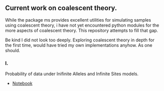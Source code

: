 ## Current work on coalescent theory.

While the package ms provides excellent utilities for simulating samples
using coalescent theory, i have not yet encountered python modules for the more
aspects of coalescent theory. This repository attempts to fill that gap.

Be kind I did not look too deeply. Exploring coalescent theory in depth for the 
first time, would have tried my own implementations anyhow. As one should.

### I. 

Probability of data under Inifinite Alleles and Infinite Sites models.

- [Notebook](https://nbviewer.jupyter.org/github/SantosJGND/Coalescent/blob/master/Model_proba.ipynb)